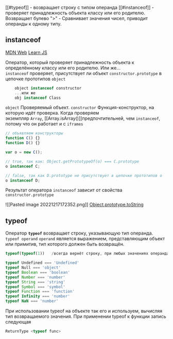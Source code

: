 [[#typeof]] - возвращает строку с типом операнда
[[#instanceof]]  - проверяет принадлежность объекта классу или его родителю. Возвращает булево
 ">"  - Сравнивает значения чисел, приводит операнды к одному типу.

## instanceof
[MDN Web](https://developer.mozilla.org/ru/docs/Web/JavaScript/Reference/Operators/instanceof)
[Learn JS](https://learn.javascript.ru/instanceof)

Оператор, который проверяет принадлежность объекта к определённому классу или его родителю.
Или же...
`instanceof` проверяет, присутствует ли объект `constructor.prototype` в цепочке прототипов `object`
```js
    object instanceof constructor
    ...или же
    obj instanceof Class
```
`object`
Проверяемый объект.
`constructor`
Функция-конструктор, на которую идёт проверка.
Когда проверяем экземпляр `Array`, [[Array.isArray()]]предпочтительней, чем `instanceof`, потому что он работает и с `iframes`

```js
// объявляем конструкторы
function C() {}
function D() {}

var o = new C();

// true, так как: Object.getPrototypeOf(o) === C.prototype
o instanceof C;

// false, так как D.prototype не присутствует в цепочке прототипов o
o instanceof D;
```
Результат оператора `instanceof` зависит от свойства `constructor.prototype`

![[Pasted image 20221217172352.png]]
[Object.prototype.toString](https://learn.javascript.ru/instanceof#bonus-object-prototype-tostring-vozvraschaet-tip)

## typeof

Оператор **`typeof`** возвращает строку, указывающую тип операнда.
`typeof operand`
`operand` является выражением, представляющим объект или примитив, тип которого должен быть возвращён.

```js
typeof(typeof(1))   /всегда вернёт строку, при любых значениях операнда
```

```js
typeof Undefined === 'Undefined'
typeof Null === 'object'
typeof Boolean === 'boolean'
typeof Number === 'number'
typeof String === 'string'
typeof Symbol === 'symbol'
typeof Function === 'function'
typeof Infinity === 'number'
typeof NaN === 'number'
```

При использовании typeof на объекте  так его и используем, вычисляя тип возвращаемого значения.
При применении typeof к функции запись следующая
```js
ReturnType <typeof func>
```